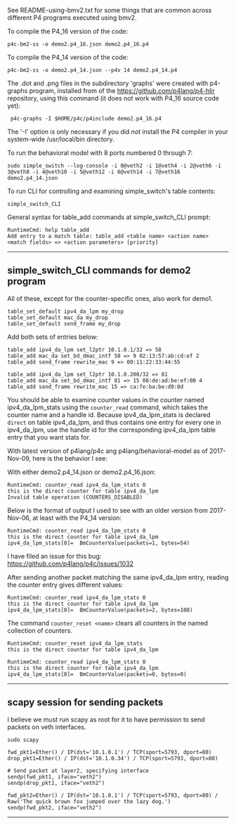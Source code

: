 See README-using-bmv2.txt for some things that are common across
different P4 programs executed using bmv2.

To compile the P4_16 version of the code:

    p4c-bm2-ss -o demo2.p4_16.json demo2.p4_16.p4

To compile the P4_14 version of the code:

    p4c-bm2-ss -o demo2.p4_14.json --p4v 14 demo2.p4_14.p4

The .dot and .png files in the subdirectory 'graphs' were created with
p4-graphs program, installed from of the
https://github.com/p4lang/p4-hlir repository, using this command (it
does not work with P4_16 source code yet):

     p4c-graphs -I $HOME/p4c/p4include demo2.p4_16.p4

The '-I' option is only necessary if you did _not_ install the P4
compiler in your system-wide /usr/local/bin directory.

To run the behavioral model with 8 ports numbered 0 through 7:

    sudo simple_switch --log-console -i 0@veth2 -i 1@veth4 -i 2@veth6 -i 3@veth8 -i 4@veth10 -i 5@veth12 -i 6@veth14 -i 7@veth16 demo2.p4_14.json

To run CLI for controlling and examining simple_switch's table
contents:

    simple_switch_CLI

General syntax for table_add commands at simple_switch_CLI prompt:

    RuntimeCmd: help table_add
    Add entry to a match table: table_add <table name> <action name> <match fields> => <action parameters> [priority]

----------------------------------------------------------------------
simple_switch_CLI commands for demo2 program
----------------------------------------------------------------------

All of these, except for the counter-specific ones, also work for
demo1.

    table_set_default ipv4_da_lpm my_drop
    table_set_default mac_da my_drop
    table_set_default send_frame my_drop

Add both sets of entries below:

    table_add ipv4_da_lpm set_l2ptr 10.1.0.1/32 => 58
    table_add mac_da set_bd_dmac_intf 58 => 9 02:13:57:ab:cd:ef 2
    table_add send_frame rewrite_mac 9 => 00:11:22:33:44:55

    table_add ipv4_da_lpm set_l2ptr 10.1.0.200/32 => 81
    table_add mac_da set_bd_dmac_intf 81 => 15 08:de:ad:be:ef:00 4
    table_add send_frame rewrite_mac 15 => ca:fe:ba:be:d0:0d

You should be able to examine counter values in the counter named
ipv4_da_lpm_stats using the `counter_read` command, which takes the
counter name and a handle id.  Because ipv4_da_lpm_stats is declared
`direct` on table ipv4_da_lpm, and thus contains one entry for every
one in ipv4_da_lpm, use the handle id for the corresponding
ipv4_da_lpm table entry that you want stats for.

With latest version of p4lang/p4c ang p4lang/behavioral-model as of
2017-Nov-09, here is the behavior I see:

With either demo2.p4_14.json or demo2.p4_16.json:

    RuntimeCmd: counter_read ipv4_da_lpm_stats 0
    this is the direct counter for table ipv4_da_lpm
    Invalid table operation (COUNTERS_DISABLED)

Below is the format of output I used to see with an older version from
2017-Nov-06, at least with the P4_14 version:

    RuntimeCmd: counter_read ipv4_da_lpm_stats 0
    this is the direct counter for table ipv4_da_lpm
    ipv4_da_lpm_stats[0]=  BmCounterValue(packets=1, bytes=54)

I have filed an issue for this bug:
https://github.com/p4lang/p4c/issues/1032


After sending another packet matching the same ipv4_da_lpm entry,
reading the counter entry gives different values:

    RuntimeCmd: counter_read ipv4_da_lpm_stats 0
    this is the direct counter for table ipv4_da_lpm
    ipv4_da_lpm_stats[0]=  BmCounterValue(packets=2, bytes=108)

The command `counter_reset <name>` clears all counters in the named
collection of counters.

    RuntimeCmd: counter_reset ipv4_da_lpm_stats
    this is the direct counter for table ipv4_da_lpm

    RuntimeCmd: counter_read ipv4_da_lpm_stats 0
    this is the direct counter for table ipv4_da_lpm
    ipv4_da_lpm_stats[0]=  BmCounterValue(packets=0, bytes=0)

----------------------------------------------------------------------
scapy session for sending packets
----------------------------------------------------------------------
I believe we must run scapy as root for it to have permission to send
packets on veth interfaces.

    sudo scapy

    fwd_pkt1=Ether() / IP(dst='10.1.0.1') / TCP(sport=5793, dport=80)
    drop_pkt1=Ether() / IP(dst='10.1.0.34') / TCP(sport=5793, dport=80)

    # Send packet at layer2, specifying interface
    sendp(fwd_pkt1, iface="veth2")
    sendp(drop_pkt1, iface="veth2")

    fwd_pkt2=Ether() / IP(dst='10.1.0.1') / TCP(sport=5793, dport=80) / Raw('The quick brown fox jumped over the lazy dog.')
    sendp(fwd_pkt2, iface="veth2")

----------------------------------------
